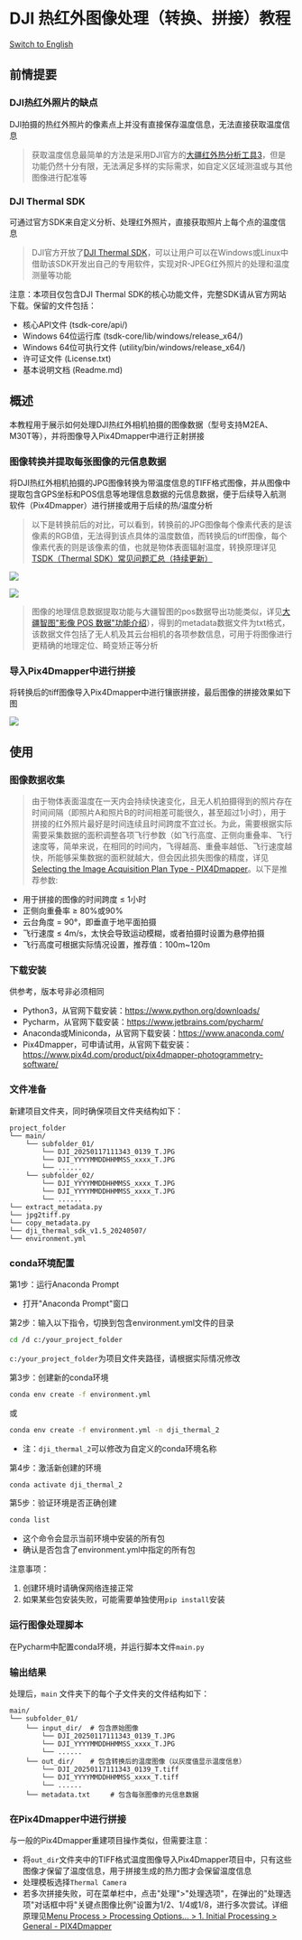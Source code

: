 # DJI 热红外图像处理（转换、拼接）教程

[Switch to English](README_EN.md)

## 前情提要

### DJI热红外照片的缺点
DJI拍摄的热红外照片的像素点上并没有直接保存温度信息，无法直接获取温度信息

>获取温度信息最简单的方法是采用DJI官方的[大疆红外热分析工具3](https://www.dji.com/cn/downloads/softwares/dji-dtat3)，但是功能仍然十分有限，无法满足多样的实际需求，如自定义区域测温或与其他图像进行配准等

### DJI Thermal SDK

可通过官方SDK来自定义分析、处理红外照片，直接获取照片上每个点的温度信息

>DJI官方开放了[DJI Thermal SDK](https://www.dji.com/cn/downloads/softwares/dji-thermal-sdk)，可以让用户可以在Windows或Linux中借助该SDK开发出自己的专用软件，实现对R-JPEG红外照片的处理和温度测量等功能

注意：本项目仅包含DJI Thermal SDK的核心功能文件，完整SDK请从官方网站下载。保留的文件包括：
- 核心API文件 (tsdk-core/api/)
- Windows 64位运行库 (tsdk-core/lib/windows/release_x64/)
- Windows 64位可执行文件 (utility/bin/windows/release_x64/)
- 许可证文件 (License.txt)
- 基本说明文档 (Readme.md)

## 概述

本教程用于展示如何处理DJI热红外相机拍摄的图像数据（型号支持M2EA、M30T等），并将图像导入Pix4Dmapper中进行正射拼接

### 图像转换并提取每张图像的元信息数据

将DJI热红外相机拍摄的JPG图像转换为带温度信息的TIFF格式图像，并从图像中提取包含GPS坐标和POS信息等地理信息数据的元信息数据，便于后续导入航测软件（Pix4Dmapper）进行拼接或用于后续的热/温度分析

>以下是转换前后的对比，可以看到，转换前的JPG图像每个像素代表的是该像素的RGB值，无法得到该点具体的温度数值，而转换后的tiff图像，每个像素代表的则是该像素的值，也就是物体表面辐射温度，转换原理详见[TSDK（Thermal SDK）常见问题汇总（持续更新）](https://bbs.dji.com/pro/detail?tid=290236)

![](./assets/images/RJPG_demo.png)

![](./assets/images/tiff_demo.png)

>图像的地理信息数据提取功能与大疆智图的pos数据导出功能类似，详见[大疆智图"影像 POS 数据"功能介绍](https://support.dji.com/help/content?customId=zh-cn03400005094&spaceId=34&re=CN&lang=zh-CN&documentType=artical&paperDocType=paper)），得到的metadata数据文件为txt格式，该数据文件包括了无人机及其云台相机的各项参数信息，可用于将图像进行更精确的地理定位、畸变矫正等分析

### 导入Pix4Dmapper中进行拼接

将转换后的tiff图像导入Pix4Dmapper中进行镶嵌拼接，最后图像的拼接效果如下图

![](./assets/images/pix4d_demo.png)

## 使用

### 图像数据收集

>由于物体表面温度在一天内会持续快速变化，且无人机拍摄得到的照片存在时间间隔（即照片A和照片B的时间相差可能很久，甚至超过1小时），用于拼接的红外照片最好是时间连续且时间跨度不宜过长。为此，需要根据实际需要采集数据的面积调整各项飞行参数（如飞行高度、正侧向重叠率、飞行速度等，简单来说，在相同的时间内，飞得越高、重叠率越低、飞行速度越快，所能够采集数据的面积就越大，但会因此损失图像的精度，详见[Selecting the Image Acquisition Plan Type - PIX4Dmapper](https://support.pix4d.com/hc/en-us/articles/115002471546)。以下是推荐参数:

- 用于拼接的图像的时间跨度 ≤ 1小时
- 正侧向重叠率 ≥ 80%或90%
- 云台角度 = 90°，即垂直于地平面拍摄
- 飞行速度 ≤ 4m/s，太快会导致运动模糊，或者拍摄时设置为悬停拍摄
- 飞行高度可根据实际情况设置，推荐值：100m~120m

### 下载安装

供参考，版本号非必须相同

- Python3，从官网下载安装：https://www.python.org/downloads/
- Pycharm，从官网下载安装：https://www.jetbrains.com/pycharm/
- Anaconda或Miniconda，从官网下载安装：https://www.anaconda.com/
- Pix4Dmapper，可申请试用，从官网下载安装：https://www.pix4d.com/product/pix4dmapper-photogrammetry-software/

### 文件准备

新建项目文件夹，同时确保项目文件夹结构如下：

```
project_folder
└── main/
    └── subfolder_01/
        └── DJI_20250117111343_0139_T.JPG
        └── DJI_YYYYMMDDHHMMSS_xxxx_T.JPG
        └── ......
    └── subfolder_02/
        └── DJI_YYYYMMDDHHMMSS_xxxx_T.JPG
        └── DJI_YYYYMMDDHHMMSS_xxxx_T.JPG
        └── ......
└── extract_metadata.py
└── jpg2tiff.py
└── copy_metadata.py
└── dji_thermal_sdk_v1.5_20240507/
└── environment.yml
```

### conda环境配置

第1步：运行Anaconda Prompt

- 打开"Anaconda Prompt"窗口

第2步：输入以下指令，切换到包含environment.yml文件的目录

```bash
cd /d c:/your_project_folder 
```

`c:/your_project_folder`为项目文件夹路径，请根据实际情况修改

第3步：创建新的conda环境

```bash
conda env create -f environment.yml
```

或

```bash
conda env create -f environment.yml -n dji_thermal_2
```

- 注：`dji_thermal_2`可以修改为自定义的conda环境名称

第4步：激活新创建的环境

```bash
conda activate dji_thermal_2
```

第5步：验证环境是否正确创建

```bash
conda list
```

- 这个命令会显示当前环境中安装的所有包
- 确认是否包含了environment.yml中指定的所有包

注意事项：
1. 创建环境时请确保网络连接正常
2. 如果某些包安装失败，可能需要单独使用`pip install`安装

### 运行图像处理脚本

在Pycharm中配置conda环境，并运行脚本文件`main.py`

### 输出结果

处理后，`main` 文件夹下的每个子文件夹的文件结构如下：

```
main/
└── subfolder_01/
    └── input_dir/  # 包含原始图像
        └── DJI_20250117111343_0139_T.JPG
        └── DJI_YYYYMMDDHHMMSS_xxxx_T.JPG
        └── ......
    └── out_dir/    # 包含转换后的温度图像（以灰度值显示温度信息）
        └── DJI_20250117111343_0139_T.tiff
        └── DJI_YYYYMMDDHHMMSS_xxxx_T.tiff
        └── ......
    └── metadata.txt     # 包含每张图像的元信息数据
```

### 在Pix4Dmapper中进行拼接

与一般的Pix4Dmapper重建项目操作类似，但需要注意：

- 将`out_dir`文件夹中的TIFF格式温度图像导入Pix4Dmapper项目中，只有这些图像才保留了温度信息，用于拼接生成的热力图才会保留温度信息
- 处理模板选择`Thermal Camera`
- 若多次拼接失败，可在菜单栏中，点击"处理">"处理选项"，在弹出的"处理选项"对话框中将"关键点图像比例"设置为1/2、1/4或1/8，进行多次尝试。详细原理见[Menu Process > Processing Options... > 1. Initial Processing > General - PIX4Dmapper](https://support.pix4d.com/hc/en-us/articles/202557759)
